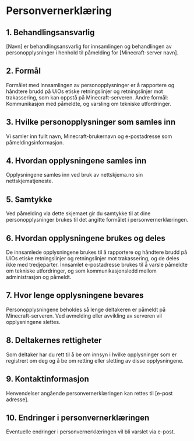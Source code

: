 # Personvernerklæring

## 1. Behandlingsansvarlig
[Navn] er behandlingsansvarlig for innsamlingen og behandlingen av personopplysninger i henhold til påmelding for [Minecraft-server navn].

## 2. Formål
Formålet med innsamlingen av personopplysninger er å rapportere og håndtere brudd på UiOs etiske retningslinjer og retningslinjer mot trakassering, som kan oppstå på Minecraft-serveren.
Andre formål: Kommunikasjon med påmeldte, og varsling om tekniske utfordringer.

## 3. Hvilke personopplysninger som samles inn
Vi samler inn fullt navn, Minecraft-brukernavn og e-postadresse som påmeldingsinformasjon.

## 4. Hvordan opplysningene samles inn
Opplysningene samles inn ved bruk av nettskjema.no sin nettskjematjeneste.

## 5. Samtykke
Ved påmelding via dette skjemaet gir du samtykke til at dine personopplysninger brukes til det angitte formålet i personvernerklæringen.

## 6. Hvordan opplysningene brukes og deles
De innsamlede opplysningene brukes til å rapportere og håndtere brudd på UiOs etiske retningslinjer og retningslinjer mot trakassering, og de deles ikke med tredjeparter.
Innsamlet e-postadresse brukes til å varsle påmeldte om tekniske utfordringer, og som kommunikasjonsledd mellom administrasjon og påmeldt.

## 7. Hvor lenge opplysningene bevares
Personopplysningene beholdes så lenge deltakeren er påmeldt på Minecraft-serveren. Ved avmelding eller avvikling av serveren vil opplysningene slettes.

## 8. Deltakernes rettigheter
Som deltaker har du rett til å be om innsyn i hvilke opplysninger som er registrert om deg og å be om retting eller sletting av disse opplysningene.

## 9. Kontaktinformasjon
Henvendelser angående personvernerklæringen kan rettes til [e-post adresse].

## 10. Endringer i personvernerklæringen
Eventuelle endringer i personvernerklæringen vil bli varslet via e-post.
